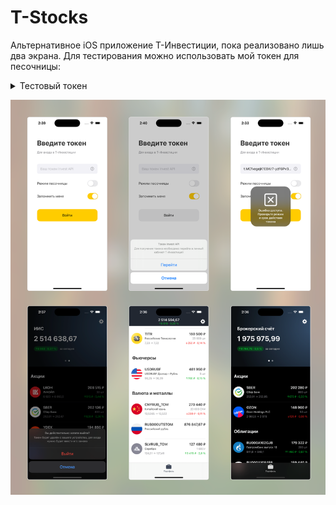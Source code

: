 # T-Stocks
Альтернативное iOS приложение Т-Инвестиции, пока реализовано лишь два экрана. Для тестирования можно использовать мой токен для песочницы:
<details>
  <summary>Тестовый токен</summary>
  
  `t.MCfxegejK1EBKr7-yzF6Pv3DEylk01rTM9jnHC0bZ9pRAvFZi4SIheGShCVK-1qeLieWDOkzAx58f4sBFcoTbA`
  
</details>


![UI](UI.webp)

